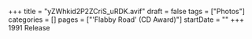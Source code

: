 +++
title = "yZWhkid2P2ZCriS_uRDK.avif"
draft = false
tags = ["Photos"]
categories = []
pages = ["'Flabby Road' (CD Award)"]
startDate = ""
+++
1991 Release

